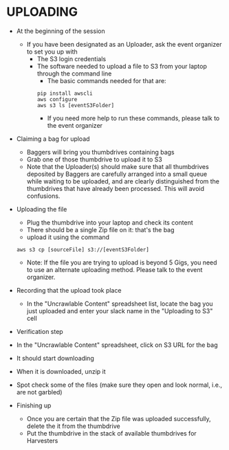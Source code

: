 # UPLOADING

- At the beginning of the session 
  - If you have been designated as an Uploader, ask the event organizer to set you up with
    - The S3 login credentials
    - The software needed to upload a file to S3 from your laptop through the command line
      - The basic commands needed for that are:
      ```
      pip install awscli	
      aws configure	
      aws s3 ls [eventS3Folder]
      ```
      - If you need more help to run these commands, please talk to the event organizer
  
- Claiming a bag for upload 
  - Baggers will bring you thumbdrives containing bags
  - Grab one of those thumbdrive to upload it to S3
  - Note that the Uploader(s) should make sure that all thumbdrives deposited by Baggers are carefully arranged into a small queue while waiting to be uploaded, and are clearly distinguished from the thumbdrives that have already been processed. This will avoid confusions. 

- Uploading the file
  - Plug the thumbdrive into your laptop and check its content
  - There should be a single Zip file on it: that's the bag
  - upload it using the command
  ```
  aws s3 cp [sourceFile] s3://[eventS3Folder]
  ```
  - Note: If the file you are trying to upload is beyond 5 Gigs, you need to use an alternate uploading method. Please talk to the event organizer.
  
- Recording that the upload took place  
  - In the "Uncrawlable Content" spreadsheet list, locate the bag you just uploaded and enter your slack name in the "Uploading to S3" cell

- Verification step 
 - In the "Uncrawlable Content" spreadsheet, click on S3 URL for the bag  
 - It should start downloading
 - When it is downloaded, unzip it 
 - Spot check some of the files (make sure they open and look normal, i.e., are not garbled)
     
- Finishing up
  - Once you are certain that the Zip file was uploaded successfully, delete the it from the thumbdrive 
  - Put the thumbdrive in the stack of available thumbdrives for Harvesters
